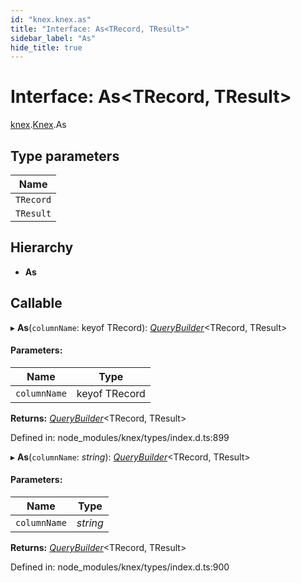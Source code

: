 ```yaml
---
id: "knex.knex.as"
title: "Interface: As<TRecord, TResult>"
sidebar_label: "As"
hide_title: true
---
```


# Interface: As<TRecord, TResult\>

[knex](../modules/knex.md).[Knex](../modules/knex.knex-1.md).As

## Type parameters

Name |
------ |
`TRecord` |
`TResult` |

## Hierarchy

* **As**

## Callable

▸ **As**(`columnName`: keyof TRecord): [*QueryBuilder*](../classes/knex.knex.querybuilder.md)<TRecord, TResult\>

#### Parameters:

Name | Type |
------ | ------ |
`columnName` | keyof TRecord |

**Returns:** [*QueryBuilder*](../classes/knex.knex.querybuilder.md)<TRecord, TResult\>

Defined in: node_modules/knex/types/index.d.ts:899

▸ **As**(`columnName`: *string*): [*QueryBuilder*](../classes/knex.knex.querybuilder.md)<TRecord, TResult\>

#### Parameters:

Name | Type |
------ | ------ |
`columnName` | *string* |

**Returns:** [*QueryBuilder*](../classes/knex.knex.querybuilder.md)<TRecord, TResult\>

Defined in: node_modules/knex/types/index.d.ts:900
